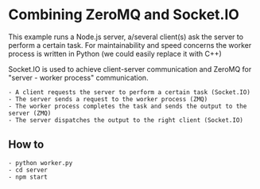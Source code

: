 # Combining ZeroMQ and Socket.IO

This example runs a Node.js server, a/several client(s) ask the server to perform a certain task. For maintainability and speed concerns the worker process is written in Python (we could easily replace it with C++)

Socket.IO is used to achieve client-server communication and ZeroMQ for "server - worker process" communication.

    - A client requests the server to perform a certain task (Socket.IO)
    - The server sends a request to the worker process (ZMQ)
    - The worker process completes the task and sends the output to the server (ZMQ)
    - The server dispatches the output to the right client (Socket.IO)

## How to

    - python worker.py
    - cd server
    - npm start
